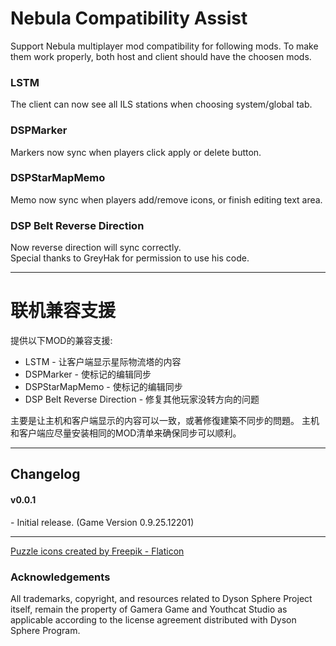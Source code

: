 # Nebula Compatibility Assist

Support Nebula multiplayer mod compatibility for following mods.
To make them work properly, both host and client should have the choosen mods.  

### LSTM
The client can now see all ILS stations when choosing system/global tab.  

### DSPMarker
Markers now sync when players click apply or delete button.  

### DSPStarMapMemo
Memo now sync when players add/remove icons, or finish editing text area.  

### DSP Belt Reverse Direction
Now reverse direction will sync correctly.  
Special thanks to GreyHak for permission to use his code.  

----

# 联机兼容支援

提供以下MOD的兼容支援: 
- LSTM - 让客户端显示星际物流塔的内容
- DSPMarker - 使标记的编辑同步
- DSPStarMapMemo - 使标记的编辑同步
- DSP Belt Reverse Direction - 修复其他玩家没转方向的问题  
  
主要是让主机和客户端显示的内容可以一致，或著修復建築不同步的問題。
主机和客户端应尽量安装相同的MOD清单来确保同步可以顺利。

----

## Changelog

#### v0.0.1  
\- Initial release. (Game Version 0.9.25.12201)

----

<a href="https://www.flaticon.com/free-icons/puzzle" title="puzzle icons">Puzzle icons created by Freepik - Flaticon</a>

### Acknowledgements
All trademarks, copyright, and resources related to Dyson Sphere Project itself, remain the property of Gamera Game and Youthcat Studio as applicable according to the license agreement distributed with Dyson Sphere Program.  